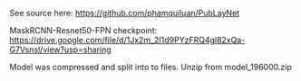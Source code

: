 See source here: https://github.com/phamquiluan/PubLayNet

MaskRCNN-Resnet50-FPN checkpoint:
https://drive.google.com/file/d/1Jx2m_2I1d9PYzFRQ4gl82xQa-G7Vsnsl/view?usp=sharing

Model was compressed and split into to files. Unzip from model_196000.zip
